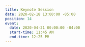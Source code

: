 ```yaml
---
title: Keynote Session
date: 2020-02-18 13:00:00 -05:00
position: 14
event:
  date: 2020-04-21 00:00:00 -04:00
  start-time: 11:45 AM
  end-time: 12:25 PM
---
```



